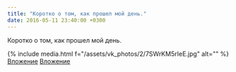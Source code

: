 ```yaml
---
title: "Коротко о том, как прошел мой день."
date: 2016-05-11 23:40:00 +0300
---
```


Коротко о том, как прошел мой день.


{% include media.html f="/assets/vk_photos/2/7SWrKM5rIeE.jpg" alt="" %}
[Вложение](https://vk.com/photo41076938_414610977)
[Вложение](https://vk.com/photo41076938_414610983)
